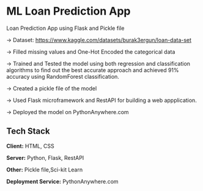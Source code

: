 
# ML Loan Prediction App

Loan Prediction App using Flask and Pickle file
 

-> Dataset: https://www.kaggle.com/datasets/burak3ergun/loan-data-set

-> Filled missing values and One-Hot Encoded the categorical data

-> Trained and Tested the model using both regression and classification algorithms to find out the best accurate approach and achieved 91% accuracy using RandomForest classification.

-> Created a pickle file of the model

-> Used Flask microframework and RestAPI for building a web appplication.

-> Deployed the model on PythonAnywhere.com


## Tech Stack

**Client:** HTML, CSS

**Server:** Python, Flask, RestAPI

**Other:** Pickle file,Sci-kit Learn

**Deployment Service:** PythonAnywhere.com
